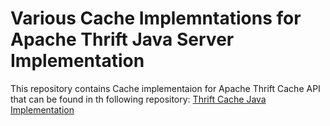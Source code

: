 # Various Cache Implemntations for Apache Thrift Java Server Implementation
This repository contains Cache implementaion for Apache Thrift Cache API that can be found in th following repository:
[Thrift Cache Java Implementation](https://github.com/eldhomathulla/thrift/tree/master/lib/java)
